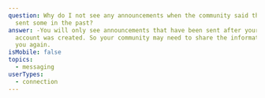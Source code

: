 ```yaml
---
question: Why do I not see any announcements when the community said they have
  sent some in the past?
answer: -You will only see announcements that have been sent after your LifeLoop
  account was created. So your community may need to share the information with
  you again.
isMobile: false
topics:
  - messaging
userTypes:
  - connection
---
```

